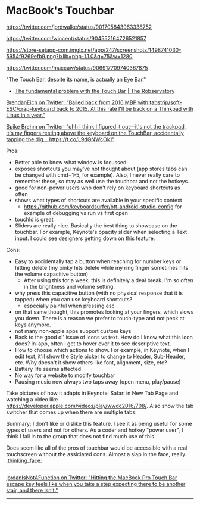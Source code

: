 # MacBook's Touchbar


https://twitter.com/jordwalke/status/901705843963338752

https://twitter.com/wincent/status/904552164726521857

https://store-setapp-com.imgix.net/app/247/screenshots/1498741030-5954f9269efb9.png?ixlib=php-1.1.0&q=75&w=1280

https://twitter.com/maccaw/status/906917709740367875

"The Touch Bar, despite its name, is actually an Eye Bar."

- [The fundamental problem with the Touch Bar \| The Robservatory](https://robservatory.com/the-fundamental-problem-with-the-touch-bar/)

[BrendanEich on Twitter: "Bailed back from 2016 MBP with tabstrip/soft\-ESC/crap\-keyboard back to 2015\. At this rate I'll be back on a Thinkpad with Linux in a year\."](https://twitter.com/BrendanEich/status/926186035179962368)

[Spike Brehm on Twitter: "ohh I think I figured it out—it's not the trackpad, it's my fingers resting above the keyboard on the TouchBar, accidentally tapping the dig… https://t\.co/L9dGNWcOk1"](https://twitter.com/spikebrehm/status/938136448871600128)

Pros:
- Better able to know what window is focussed
- exposes shortcuts you may've not thought about (app stores tabs can be changed with cmd+1-5, for example). Also, I never really care to remember these, so may as well use the touchbar and not the hotkeys.
- good for non-power users who don't rely on keyboard shortcuts as often
- shows what types of shortcuts are available in your specific context
  - https://github.com/keyboardsurfer/btt-android-studio-config for example of debugging vs run vs first open
- touchId is great
- Sliders are really nice. Basically the best thing to showcase  on the touchbar. For example, Keynote's opacity slider when selecting a Text input. I could see designers getting down on this feature.

Cons:
- Easy to accidentally tap a button when reaching for number keys or hitting delete (my pinky hits delete while my ring finger sometimes hits the volume capacitive button)
  - After using this for a week, this is definitely a deal break. I'm so often in the brightness and volume setting.
- why press this capacitive button (with no physical response that it is tapped) when you can use keyboard shortcuts?
  - especially painful when pressing esc
- on that same thought, this promotes looking at your fingers, which slows you down. There is a reason we prefer to touch-type and not peck at keys anymore.
- not many non-apple apps support custom keys
- Back to the good ol' issue of icons vs text. How do I know what this icon does? In-app, often i get to hover over it to see descriptive text.
- How to choose which actions to show. For example, in Keynote, when I edit text, it'll show the Style picker to change to Header, Sub-Header, etc. Why doesn't it show others like font, alignment, size, etc?
- Battery life seems affected
- No way for a website to modify touchbar
- Pausing music now always two taps away (open menu, play/pause)

Take pictures of how it adapts in Keynote, Safari in New Tab Page and watching a video like https://developer.apple.com/videos/play/wwdc2016/708/. Also show the tab switcher that comes up when there are multiple tabs.

Summary:
I don't like or dislike this feature. I see it as being useful for some types of users and not for others. As a coder and hotkey "power user", I think I fall in to the group that does not find much use of this.

Does seem like all of the pros of touchbar would be accessible with a real touchscreen without the assiciated cons. Almost a slap in the face, really. :thinking_face:

---

[jordanIsNotAFunction on Twitter: "Hitting the MacBook Pro Touch Bar escape key feels like when you take a step expecting there to be another stair, and there isn’t\."](https://twitter.com/jordwalke/status/924932778323427330)

---